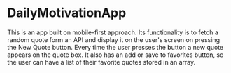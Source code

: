 # DailyMotivationApp
This is an app built on mobile-first approach. Its functionality is to fetch a random quote form an API and display it on the user's screen on pressing the New Quote button.
Every time the user presses the button a new quote appears on the quote box.
It also has an add or save to favorites button, so the user can have a list of their favorite quotes stored in an array.
